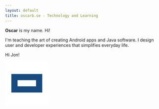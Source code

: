 ```yaml
---
layout: default
title: oscarb.se - Technology and Learning
---
```


**Oscar** is my name. Hi!

I'm teaching the art of creating Android apps and Java software. I design user and developer experiences that simplifies everyday life.

Hi Jon!

![oscarb logotype](./images/logo.svg)

